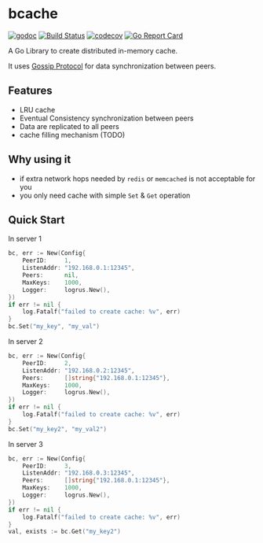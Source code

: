 # bcache

[![godoc](https://godoc.org/github.com/iwanbk/bcache?status.svg)](http://godoc.org/github.com/iwanbk/bcache)
[![Build Status](https://travis-ci.org/iwanbk/bcache.svg?branch=master)](https://travis-ci.org/iwanbk/bcache)
[![codecov](https://codecov.io/gh/iwanbk/bcache/branch/master/graph/badge.svg)](https://codecov.io/gh/iwanbk/bcache)
[![Go Report Card](https://goreportcard.com/badge/github.com/iwanbk/bcache)](https://goreportcard.com/report/github.com/iwanbk/bcache)

A Go Library to create distributed in-memory cache.

It uses [Gossip Protocol](https://en.wikipedia.org/wiki/Gossip_protocol) for data synchronization between peers.

## Features

- LRU cache
- Eventual Consistency synchronization between peers
- Data are replicated to all peers
- cache filling mechanism (TODO)

## Why using it

- if extra network hops needed by `redis` or `memcached` is not acceptable for you
- you only need cache with simple `Set` & `Get` operation

## Quick Start

In server 1
```go
bc, err := New(Config{
	PeerID:     1,
	ListenAddr: "192.168.0.1:12345",
	Peers:      nil,
	MaxKeys:    1000,
	Logger:     logrus.New(),
})
if err != nil {
    log.Fatalf("failed to create cache: %v", err)
}
bc.Set("my_key", "my_val")
```

In server 2
```go
bc, err := New(Config{
	PeerID:     2,
	ListenAddr: "192.168.0.2:12345",
	Peers:      []string{"192.168.0.1:12345"},
	MaxKeys:    1000,
	Logger:     logrus.New(),
})
if err != nil {
    log.Fatalf("failed to create cache: %v", err)
}
bc.Set("my_key2", "my_val2")
```

In server 3
```go
bc, err := New(Config{
	PeerID:     3,
	ListenAddr: "192.168.0.3:12345",
	Peers:      []string{"192.168.0.1:12345"},
	MaxKeys:    1000,
	Logger:     logrus.New(),
})
if err != nil {
    log.Fatalf("failed to create cache: %v", err)
}
val, exists := bc.Get("my_key2")
```


